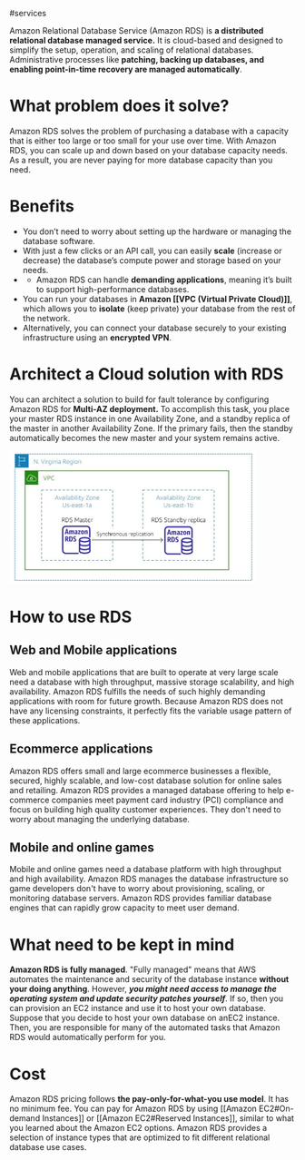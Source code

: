 #services 

Amazon Relational Database Service (Amazon RDS) is **a distributed relational database managed service.** It is cloud-based and designed to simplify the setup, operation, and scaling of relational databases. Administrative processes like **patching, backing up databases, and enabling point-in-time recovery are managed automatically**.

# What problem does it solve?
Amazon RDS solves the problem of purchasing a database with a capacity that is either too large or too small for your use over time. With Amazon RDS, you can scale up and down based on your database capacity needs. As a result, you are never paying for more database capacity than you need.
# Benefits
- You don’t need to worry about setting up the hardware or managing the database software.
- With just a few clicks or an API call, you can easily **scale** (increase or decrease) the database’s compute power and storage based on your needs.
- - Amazon RDS can handle **demanding applications**, meaning it’s built to support high-performance databases.
- You can run your databases in **Amazon [[VPC (Virtual Private Cloud)]]**, which allows you to **isolate** (keep private) your database from the rest of the network.
- Alternatively, you can connect your database securely to your existing infrastructure using an **encrypted VPN**.
# Architect a Cloud solution with RDS
You can architect a solution to build for fault tolerance by configuring Amazon RDS for **Multi-AZ deployment.** To accomplish this task, you place your master RDS instance in one Availability Zone, and a standby replica of the master in another Availability Zone. If the primary fails, then the standby automatically becomes the new master and your system remains active.

![Works with RDS](../attachments/works_with_RDS.png)

# How to use RDS
## Web and Mobile applications
Web and mobile applications that are built to operate at very large scale need a database with high throughput, massive storage scalability, and high availability. Amazon RDS fulfills the needs of such highly demanding applications with room for future growth. Because Amazon RDS does not have any licensing constraints, it perfectly fits the variable usage pattern of these applications.
## Ecommerce applications
Amazon RDS offers small and large ecommerce businesses a flexible, secured, highly scalable, and low-cost database solution for online sales and retailing. Amazon RDS provides a managed database offering to help e-commerce companies meet payment card industry (PCI) compliance and focus on building high quality customer experiences. They don't need to worry about managing the underlying database.
## Mobile and online games
Mobile and online games need a database platform with high throughput and high availability. Amazon RDS manages the database infrastructure so game developers don't have to worry about provisioning, scaling, or monitoring database servers. Amazon RDS provides familiar database engines that can rapidly grow capacity to meet user demand.

# What need to be kept in mind
**Amazon RDS is fully managed**. "Fully managed" means that AWS automates the maintenance and security of the database instance **without your doing anything**. However, ***you might need access to manage the operating system and update security patches yourself***. If so, then you can provision an EC2 instance and use it to host your own database. Suppose that you decide to host your own database on anEC2 instance. Then, you are responsible for many of the automated tasks that Amazon RDS would automatically perform for you.
# Cost
Amazon RDS pricing follows **the pay-only-for-what-you use model**. It has no minimum fee. You can pay for Amazon RDS by using [[Amazon EC2#On-demand Instances]] or [[Amazon EC2#Reserved Instances]], similar to what you learned about the Amazon EC2 options. Amazon RDS provides a selection of instance types that are optimized to fit different relational database use cases.